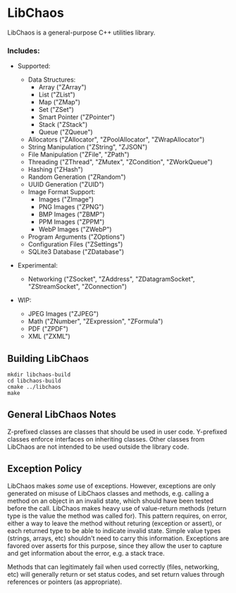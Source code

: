 # LibChaos

LibChaos is a general-purpose C++ utilities library.

### Includes:

- Supported:
    - Data Structures:
        - Array             ("ZArray")
        - List              ("ZList")
        - Map               ("ZMap")
        - Set               ("ZSet")
        - Smart Pointer     ("ZPointer")
        - Stack             ("ZStack")
        - Queue             ("ZQueue")
    - Allocators            ("ZAllocator", "ZPoolAllocator", "ZWrapAllocator")
    - String Manipulation   ("ZString", "ZJSON")
    - File Manipulation     ("ZFile", "ZPath")
    - Threading             ("ZThread", "ZMutex", "ZCondition", "ZWorkQueue")
    - Hashing               ("ZHash")
    - Random Generation     ("ZRandom")
    - UUID Generation       ("ZUID")
    - Image Format Support:
        - Images            ("ZImage")
        - PNG Images        ("ZPNG")
        - BMP Images        ("ZBMP")
        - PPM Images        ("ZPPM")
        - WebP Images       ("ZWebP")
    - Program Arguments     ("ZOptions")
    - Configuration Files   ("ZSettings")
    - SQLite3 Database      ("ZDatabase")

- Experimental:
    - Networking            ("ZSocket", "ZAddress", "ZDatagramSocket", "ZStreamSocket", "ZConnection")

- WIP:
    - JPEG Images           ("ZJPEG")
    - Math                  ("ZNumber", "ZExpression", "ZFormula")
    - PDF                   ("ZPDF")
    - XML                   ("ZXML")

## Building LibChaos

    mkdir libchaos-build
    cd libchaos-build
    cmake ../libchaos
    make


## General LibChaos Notes
Z-prefixed classes are classes that should be used in user code.
Y-prefixed classes enforce interfaces on inheriting classes.
Other classes from LibChaos are not intended to be used outside the library code.

## Exception Policy
LibChaos makes _some_ use of exceptions. However, exceptions are only generated on misuse of
LibChaos classes and methods, e.g. calling a method on an object in an invalid state, which
should have been tested before the call. LibChaos makes heavy use of value-return methods
(return type is the value the method was called for). This pattern requires, on error,
either a way to leave the method without returing (exception or assert), or each returned type
to be able to indicate invalid state. Simple value types (strings, arrays, etc) shouldn't need
to carry this information. Exceptions are favored over asserts for this purpose, since they
allow the user to capture and get information about the error, e.g. a stack trace.

Methods that can legitimately fail when used correctly (files, networking, etc) will generally
return or set status codes, and set return values through references or pointers (as appropriate).
